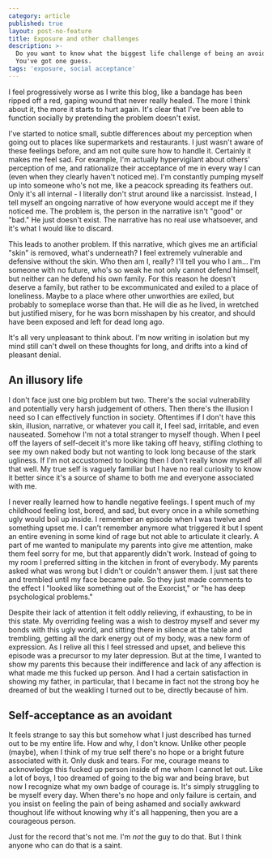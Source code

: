 ```yaml
---
category: article
published: true
layout: post-no-feature
title: Exposure and other challenges
description: >-
  Do you want to know what the biggest life challenge of being an avoidant is?
  You've got one guess.
tags: 'exposure, social acceptance'
---
```

I feel progressively worse as I write this blog, like a bandage has been ripped off a red, gaping wound that never really healed. The more I think about it, the more it starts to hurt again. It's clear that I've been able to function socially by pretending the problem doesn't exist.

I've started to notice small, subtle differences about my perception when going out to places like supermarkets and restaurants. I just wasn't aware of these feelings before, and am not quite sure how to handle it. Certainly it makes me feel sad. For example, I'm actually hypervigilant about others' perception of me, and rationalize their acceptance of me in every way I can (even when they clearly haven't noticed me). I'm constantly pumping myself up into someone who's not me, like a peacock spreading its feathers out. Only it's all internal - I literally don't strut around like a narcissist. Instead, I tell myself an ongoing narrative of how everyone would accept me if they noticed me. The problem is, the person in the narrative isn't "good" or "bad." He just doesn't exist. The narrative has no real use whatsoever, and it's what I would like to discard.

This leads to another problem. If this narrative, which gives me an artificial "skin" is removed, what's underneath? I feel extremely vulnerable and defensive without the skin. Who then am I, really? I'll tell you who I am... I'm someone with no future, who's so weak he not only cannot defend himself, but neither can he defend his own family. For this reason he doesn't deserve a family, but rather to be excommunicated and exiled to a place of loneliness. Maybe to a place where other unworthies are exiled, but probably to someplace worse than that. He will die as he lived, in wretched but justified misery, for he was born misshapen by his creator, and should have been exposed and left for dead long ago.

It's all very unpleasant to think about. I'm now writing in isolation but my mind still can't dwell on these thoughts for long, and drifts into a kind of pleasant denial.

## An illusory life

I don't face just one big problem but two. There's the social vulnerability and potentially very harsh judgement of others. Then there's the illusion I need so I can effectively function in society. Oftentimes if I don't have this skin, illusion, narrative, or whatever you call it, I feel sad, irritable, and even nauseated. Somehow I'm not a total stranger to myself though. When I peel off the layers of self-deceit it's more like taking off heavy, stifling clothing to see my own naked body but not wanting to look long because of the stark ugliness. If I'm not accustomed to looking then I don't really know myself all that well. My true self is vaguely familiar but I have no real curiosity to know it better since it's a source of shame to both me and everyone associated with me. 

I never really learned how to handle negative feelings. I spent much of my childhood feeling lost, bored, and sad, but every once in a while something ugly would boil up inside. I remember an episode when I was twelve and something upset me. I can't remember anymore what triggered it but I spent an entire evening in some kind of rage but not able to articulate it clearly. A part of me wanted to manipulate my parents into give me attention, make them feel sorry for me, but that apparently didn't work. Instead of going to my room I preferred sitting in the kitchen in front of everybody. My parents asked what was wrong but I didn't or couldn't answer them. I just sat there and trembled until my face became pale. So they just made comments to the effect I "looked like something out of the Exorcist," or "he has deep psychological problems."

Despite their lack of attention it felt oddly relieving, if exhausting, to be in this state. My overriding feeling was a wish to destroy myself and sever my bonds with this ugly world, and sitting there in silence at the table and trembling, getting all the dark energy out of my body, was a new form of expression. As I relive all this I feel stressed and upset, and believe this episode was a precursor to my later depression. But at the time, I wanted to show my parents this because their indifference and lack of any affection is what made me this fucked up person. And I had a certain satisfaction in showing my father, in particular, that I became in fact not the strong boy he dreamed of but the weakling I turned out to be, directly because of him.

## Self-acceptance as an avoidant

It feels strange to say this but somehow what I just described has turned out to be my entire life. How and why, I don't know. Unlike other people (maybe), when I think of my true self there's no hope or a bright future associated with it. Only dusk and tears. For me, courage means to acknowledge this fucked up person inside of me whom I cannot let out. Like a lot of boys, I too dreamed of going to the big war and being brave, but now I recognize what my own badge of courage is. It's simply struggling to be myself every day. When there's no hope and only failure is certain, and you insist on feeling the pain of being ashamed and socially awkward thoughout life without knowing why it's all happening, then you are a courageous person.

Just for the record that's not me. I'm *not* the guy to do that. But I think anyone who can do that is a saint.
